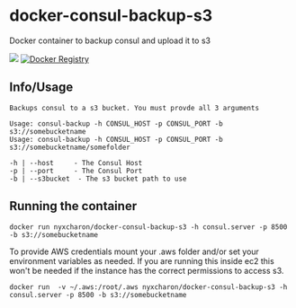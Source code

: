 # docker-consul-backup-s3
Docker container to backup consul and upload it to s3

[![](https://badge.imagelayers.io/nyxcharon/docker-consul-backup-s3:latest.svg)](https://imagelayers.io/?images=nyxcharon/docker-consul-backup-s3:latest 'Get your own badge on imagelayers.io')
[![Docker Registry](https://img.shields.io/docker/pulls/nyxcharon/docker-consul-backup-s3.svg)](https://registry.hub.docker.com/u/nyxcharon/docker-consul-backup-s3)&nbsp;


Info/Usage
-----

```
Backups consul to a s3 bucket. You must provde all 3 arguments

Usage: consul-backup -h CONSUL_HOST -p CONSUL_PORT -b s3://somebucketname
Usage: consul-backup -h CONSUL_HOST -p CONSUL_PORT -b s3://somebucketname/somefolder

-h | --host     - The Consul Host
-p | --port     - The Consul Port
-b | --s3bucket  - The s3 bucket path to use
```

Running the container
----------------------
```
docker run nyxcharon/docker-consul-backup-s3 -h consul.server -p 8500 -b s3://somebucketname
```

To provide AWS credentials mount your .aws folder and/or set your environment
variables as needed. If you are running this inside ec2 this won't be needed
if the instance has the correct permissions to access s3.

```
docker run  -v ~/.aws:/root/.aws nyxcharon/docker-consul-backup-s3 -h consul.server -p 8500 -b s3://somebucketname
```
